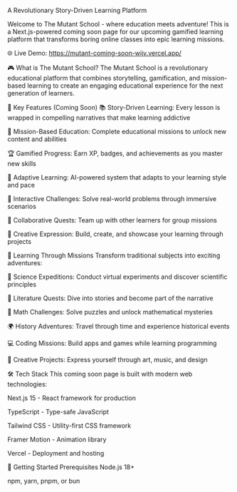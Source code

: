 A Revolutionary Story-Driven Learning Platform

Welcome to The Mutant School - where education meets adventure! This is a Next.js-powered coming soon page for our upcoming gamified learning platform that transforms boring online classes into epic learning missions.

🌐 Live Demo: https://mutant-coming-soon-wijv.vercel.app/

🎮 What is The Mutant School?
The Mutant School is a revolutionary educational platform that combines storytelling, gamification, and mission-based learning to create an engaging educational experience for the next generation of learners.

🚀 Key Features (Coming Soon)
📚 Story-Driven Learning: Every lesson is wrapped in compelling narratives that make learning addictive

🎯 Mission-Based Education: Complete educational missions to unlock new content and abilities

🏆 Gamified Progress: Earn XP, badges, and achievements as you master new skills

🧬 Adaptive Learning: AI-powered system that adapts to your learning style and pace

🌟 Interactive Challenges: Solve real-world problems through immersive scenarios

👥 Collaborative Quests: Team up with other learners for group missions

🎨 Creative Expression: Build, create, and showcase your learning through projects

🎯 Learning Through Missions
Transform traditional subjects into exciting adventures:

🧪 Science Expeditions: Conduct virtual experiments and discover scientific principles

📖 Literature Quests: Dive into stories and become part of the narrative

🔢 Math Challenges: Solve puzzles and unlock mathematical mysteries

🌍 History Adventures: Travel through time and experience historical events

💻 Coding Missions: Build apps and games while learning programming

🎨 Creative Projects: Express yourself through art, music, and design

🛠 Tech Stack
This coming soon page is built with modern web technologies:

Next.js 15 - React framework for production

TypeScript - Type-safe JavaScript

Tailwind CSS - Utility-first CSS framework

Framer Motion - Animation library

Vercel - Deployment and hosting

🚀 Getting Started
Prerequisites
Node.js 18+

npm, yarn, pnpm, or bun
